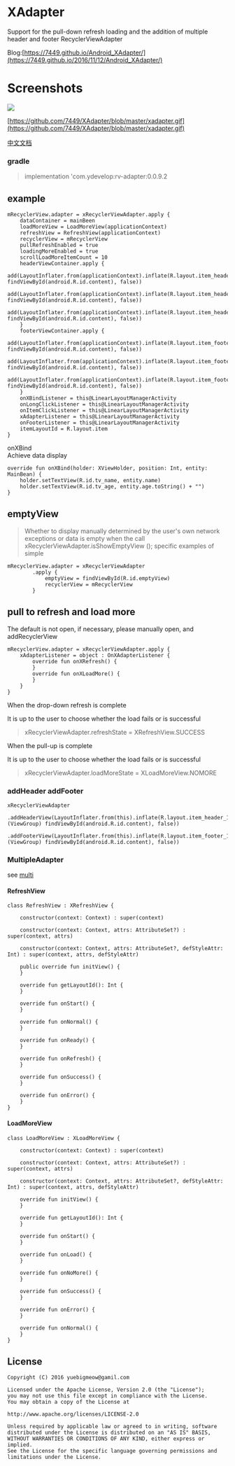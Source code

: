 # XAdapter
Support for the pull-down refresh loading and the addition of multiple header and footer RecyclerViewAdapter


Blog:[https://7449.github.io/Android_XAdapter/](https://7449.github.io/2016/11/12/Android_XAdapter/)

# Screenshots

![](https://github.com/7449/XAdapter/blob/master/xadapter.gif)

[https://github.com/7449/XAdapter/blob/master/xadapter.gif](https://github.com/7449/XAdapter/blob/master/xadapter.gif)


[中文文档](https://7449.github.io/2016/11/12/Android_XAdapter/)

### gradle

>implementation 'com.ydevelop:rv-adapter:0.0.9.2

## example

    mRecyclerView.adapter = xRecyclerViewAdapter.apply {
        dataContainer = mainBeen
        loadMoreView = LoadMoreView(applicationContext)
        refreshView = RefreshView(applicationContext)
        recyclerView = mRecyclerView
        pullRefreshEnabled = true
        loadingMoreEnabled = true
        scrollLoadMoreItemCount = 10
        headerViewContainer.apply {
            add(LayoutInflater.from(applicationContext).inflate(R.layout.item_header_1, findViewById(android.R.id.content), false))
            add(LayoutInflater.from(applicationContext).inflate(R.layout.item_header_2, findViewById(android.R.id.content), false))
            add(LayoutInflater.from(applicationContext).inflate(R.layout.item_header_3, findViewById(android.R.id.content), false))
        }
        footerViewContainer.apply {
            add(LayoutInflater.from(applicationContext).inflate(R.layout.item_footer_1, findViewById(android.R.id.content), false))
            add(LayoutInflater.from(applicationContext).inflate(R.layout.item_footer_2, findViewById(android.R.id.content), false))
            add(LayoutInflater.from(applicationContext).inflate(R.layout.item_footer_3, findViewById(android.R.id.content), false))
        }
        onXBindListener = this@LinearLayoutManagerActivity
        onLongClickListener = this@LinearLayoutManagerActivity
        onItemClickListener = this@LinearLayoutManagerActivity
        xAdapterListener = this@LinearLayoutManagerActivity
        onFooterListener = this@LinearLayoutManagerActivity
        itemLayoutId = R.layout.item
    }

onXBind  
Achieve data display

    override fun onXBind(holder: XViewHolder, position: Int, entity: MainBean) {
        holder.setTextView(R.id.tv_name, entity.name)
        holder.setTextView(R.id.tv_age, entity.age.toString() + "")
    }

## emptyView

>Whether to display manually determined by the user's own network exceptions or data is empty when the call xRecyclerViewAdapter.isShowEmptyView (); specific examples of simple
	
    mRecyclerView.adapter = xRecyclerViewAdapter
            .apply {
                emptyView = findViewById(R.id.emptyView)
                recyclerView = mRecyclerView
            }

## pull to refresh and load more

The default is not open, if necessary, please manually open, and addRecyclerView

    mRecyclerView.adapter = xRecyclerViewAdapter.apply {
        xAdapterListener = object : OnXAdapterListener {
            override fun onXRefresh() {
            }
            override fun onXLoadMore() {
            }
        }
    }

When the drop-down refresh is complete

It is up to the user to choose whether the load fails or is successful

>xRecyclerViewAdapter.refreshState = XRefreshView.SUCCESS

When the pull-up is complete

It is up to the user to choose whether the load fails or is successful

>xRecyclerViewAdapter.loadMoreState = XLoadMoreView.NOMORE

### addHeader addFooter

    xRecyclerViewAdapter
     .addHeaderView(LayoutInflater.from(this).inflate(R.layout.item_header_1, (ViewGroup) findViewById(android.R.id.content), false))
     .addFooterView(LayoutInflater.from(this).inflate(R.layout.item_footer_1, (ViewGroup) findViewById(android.R.id.content), false))
		 
### MultipleAdapter

see [multi](https://github.com/7449/XAdapter/tree/master/xadapterLibrary/src/main/java/com/xadapter/adapter/XMultiAdapter.kt)

#### RefreshView 

    class RefreshView : XRefreshView {
    
        constructor(context: Context) : super(context)
    
        constructor(context: Context, attrs: AttributeSet?) : super(context, attrs)
    
        constructor(context: Context, attrs: AttributeSet?, defStyleAttr: Int) : super(context, attrs, defStyleAttr)
    
        public override fun initView() {
        }
    
        override fun getLayoutId(): Int {
        }
    
        override fun onStart() {
        }
    
        override fun onNormal() {
        }
    
        override fun onReady() {
        }
    
        override fun onRefresh() {
        }
    
        override fun onSuccess() {
        }
    
        override fun onError() {
        }
    }

#### LoadMoreView

    class LoadMoreView : XLoadMoreView {
    
        constructor(context: Context) : super(context)
    
        constructor(context: Context, attrs: AttributeSet?) : super(context, attrs)
    
        constructor(context: Context, attrs: AttributeSet?, defStyleAttr: Int) : super(context, attrs, defStyleAttr)
    
        override fun initView() {
        }
    
        override fun getLayoutId(): Int {
        }
    
        override fun onStart() {
        }
    
        override fun onLoad() {
        }
    
        override fun onNoMore() {
        }
    
        override fun onSuccess() {
        }
    
        override fun onError() {
        }
    
        override fun onNormal() {
        }
    }


License
--
    Copyright (C) 2016 yuebigmeow@gamil.com

    Licensed under the Apache License, Version 2.0 (the "License");
    you may not use this file except in compliance with the License.
    You may obtain a copy of the License at

    http://www.apache.org/licenses/LICENSE-2.0

    Unless required by applicable law or agreed to in writing, software
    distributed under the License is distributed on an "AS IS" BASIS,
    WITHOUT WARRANTIES OR CONDITIONS OF ANY KIND, either express or implied.
    See the License for the specific language governing permissions and
    limitations under the License.

